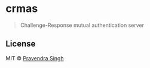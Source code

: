 # crmas

> Challenge-Response mutual authentication server

## License

MIT © [Pravendra Singh](http://pravj.github.io)
